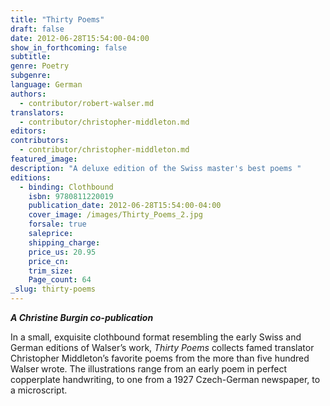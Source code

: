 ```yaml
---
title: "Thirty Poems"
draft: false
date: 2012-06-28T15:54:00-04:00
show_in_forthcoming: false
subtitle:
genre: Poetry
subgenre:
language: German
authors:
  - contributor/robert-walser.md
translators:
  - contributor/christopher-middleton.md
editors:
contributors:
  - contributor/christopher-middleton.md
featured_image:
description: "A deluxe edition of the Swiss master's best poems "
editions:
  - binding: Clothbound
    isbn: 9780811220019
    publication_date: 2012-06-28T15:54:00-04:00
    cover_image: /images/Thirty_Poems_2.jpg
    forsale: true
    saleprice:
    shipping_charge:
    price_us: 20.95
    price_cn:
    trim_size:
    Page_count: 64
_slug: thirty-poems
---
```


**_A Christine Burgin co-publication_**

In a small, exquisite clothbound format resembling the early Swiss and German editions of Walser’s work, _Thirty Poems_ collects famed translator Christopher Middleton’s favorite poems from the more than five hundred Walser wrote. The illustrations range from an early poem in perfect copperplate handwriting, to one from a 1927 Czech-German newspaper, to a microscript.

